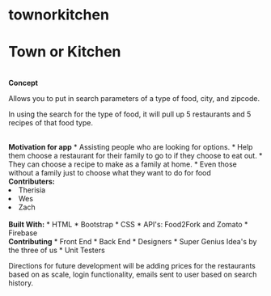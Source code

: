 # townorkitchen
<h1>Town or Kitchen</h1>
<br>
<b>Concept</b>
<p>Allows you to put in search parameters of a type of food, city, and zipcode.</p>
<p>In using the search for the type of food, it will pull up 5 restaurants and 5 recipes of that food type. </p>
<br>
<b>Motivation for app</b>
* Assisting people who are looking for options.
* Help them choose a restaurant for their family to go to if they choose to eat out. 
* They can choose a recipe to make as a family at home.
* Even those without a family just to choose what they want to do for food
<br>
<b>Contributers:</b>
<li>Therisia</li>
<li>Wes</li>
<li>Zach</li>
<br>
<b>Built With:</b>
* HTML
* Bootstrap
* CSS
* API's: Food2Fork and Zomato
* Firebase
<br>
<b>Contributing</b>
* Front End
* Back End
* Designers
* Super Genius Idea's by the three of us
* Unit Testers
<br>
<p>Directions for future development will be adding prices for the restaurants based on as scale, login functionality, emails sent to user based on search history.</p>